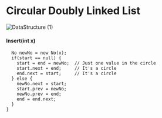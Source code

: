 # Circular Doubly Linked List

![DataStructure (1)](https://user-images.githubusercontent.com/88002748/169656007-d372a928-946e-4488-92b5-15f2be25f2d0.png)

#### Insert(int x) 
```
  No newNo = new No(x);
  if(start == null) {
    start = end = newNo;  // Just one value in the circle
    start.next = end;     // It's a circle
    end.next = start;     // It's a circle
  } else {
    newNo.next = start;   
    start.prev = newNo;
    newNo.prev = end;
    end = end.next;
  }
}
```
